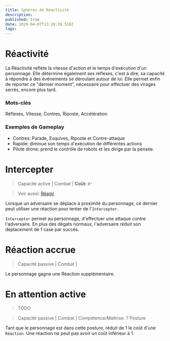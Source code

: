 ```yaml
---
title: Sphères de Réactivité
description: 
published: true
date: 2020-04-07T13:28:39.518Z
tags: 
---
```


# Réactivité

La Réactivité reflète la vitesse d'action et le temps d'exécution d'un personnage. Elle détermine également ses réflexes, c'est à dire, sa capacité à répondre à des événements se déroulant autour de lui. Elle permet enfin de reporter ce "dernier moment", nécessaire pour effectuer des virages serrés, encore plus tard. 

### Mots-clés
Réflexes, Vitesse, Contres, Riposte, Accélération

### Exemples de Gameplay
- Contres: Parade, Esquives, Riposte et Contre-attaque
- Rapide: diminue son temps d'exécution de différentes actions
- Pilote drone: prend le contrôle de robots et les dirige par la pensée.

# Intercepter

> Capacité active | Combat |
> **Coût:** `R°`

> Voir aussi: [Réagir](https://trello.com/c/ZWO9M2ej)

Lorsque un adversaire se déplace à proximité du personnage, ce dernier peut utiliser une réaction pour tenter de l'`Intercepter`.

`Intercepter` permet au personnage, d'effectuer une attaque contre l'adversaire. En plus des dégats normaux, l'adversaire réduit son deplacement de 1 case par succès.

# Réaction accrue

> Capacité passive | Combat |

Le personnage gagne une Réaction supplémentaire. 

# En attention active
> TODO

> Capacité passive | Combat |
> Compétence/Maîtrise: ?
> Posture

Tant que le personnage est dans cette posture, réduit de 1 le coût d'une `Réaction`. Une réaction ne peut pas avoir un coût inférieur à 1.